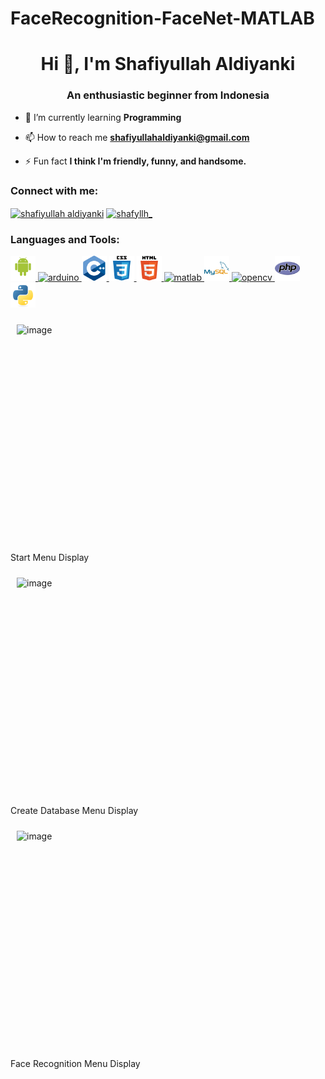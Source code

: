 # FaceRecognition-FaceNet-MATLAB
<h1 align="center">Hi 👋, I'm Shafiyullah Aldiyanki</h1>
<h3 align="center">An enthusiastic beginner from Indonesia</h3>

- 🌱 I’m currently learning **Programming**

- 📫 How to reach me **shafiyullahaldiyanki@gmail.com**

- ⚡ Fun fact **I think I'm friendly, funny, and handsome.**

<h3 align="left">Connect with me:</h3>
<p align="left">
<a href="https://linkedin.com/in/shafiyullah aldiyanki" target="blank"><img align="center" src="https://raw.githubusercontent.com/rahuldkjain/github-profile-readme-generator/master/src/images/icons/Social/linked-in-alt.svg" alt="shafiyullah aldiyanki" height="30" width="40" /></a>
<a href="https://instagram.com/shafyllh_" target="blank"><img align="center" src="https://raw.githubusercontent.com/rahuldkjain/github-profile-readme-generator/master/src/images/icons/Social/instagram.svg" alt="shafyllh_" height="30" width="40" /></a>
</p>

<h3 align="left">Languages and Tools:</h3>
<p align="left"> <a href="https://developer.android.com" target="_blank" rel="noreferrer"> <img src="https://raw.githubusercontent.com/devicons/devicon/master/icons/android/android-original-wordmark.svg" alt="android" width="40" height="40"/> </a> <a href="https://www.arduino.cc/" target="_blank" rel="noreferrer"> <img src="https://cdn.worldvectorlogo.com/logos/arduino-1.svg" alt="arduino" width="40" height="40"/> </a> <a href="https://www.w3schools.com/cpp/" target="_blank" rel="noreferrer"> <img src="https://raw.githubusercontent.com/devicons/devicon/master/icons/cplusplus/cplusplus-original.svg" alt="cplusplus" width="40" height="40"/> </a> <a href="https://www.w3schools.com/css/" target="_blank" rel="noreferrer"> <img src="https://raw.githubusercontent.com/devicons/devicon/master/icons/css3/css3-original-wordmark.svg" alt="css3" width="40" height="40"/> </a> <a href="https://www.w3.org/html/" target="_blank" rel="noreferrer"> <img src="https://raw.githubusercontent.com/devicons/devicon/master/icons/html5/html5-original-wordmark.svg" alt="html5" width="40" height="40"/> </a> <a href="https://www.mathworks.com/" target="_blank" rel="noreferrer"> <img src="https://upload.wikimedia.org/wikipedia/commons/2/21/Matlab_Logo.png" alt="matlab" width="40" height="40"/> </a> <a href="https://www.mysql.com/" target="_blank" rel="noreferrer"> <img src="https://raw.githubusercontent.com/devicons/devicon/master/icons/mysql/mysql-original-wordmark.svg" alt="mysql" width="40" height="40"/> </a> <a href="https://opencv.org/" target="_blank" rel="noreferrer"> <img src="https://www.vectorlogo.zone/logos/opencv/opencv-icon.svg" alt="opencv" width="40" height="40"/> </a> <a href="https://www.php.net" target="_blank" rel="noreferrer"> <img src="https://raw.githubusercontent.com/devicons/devicon/master/icons/php/php-original.svg" alt="php" width="40" height="40"/> </a> <a href="https://www.python.org" target="_blank" rel="noreferrer"> <img src="https://raw.githubusercontent.com/devicons/devicon/master/icons/python/python-original.svg" alt="python" width="40" height="40"/> </a> </p>


<div>
      <img width="429" height="340" alt="image" src="https://github.com/user-attachments/assets/7921d126-e9b9-4099-ab31-c8336ff89743" style="width: 45%; margin: 2%; display: inline-block;">
      <p> Start Menu Display </p>
      <img width="429" height="340" alt="image" src="https://github.com/user-attachments/assets/fb3a7f9f-e29f-42ac-9ae9-52f5cf94a044" style="width: 45%; margin: 2%; display: inline-block;">
      <p> Create Database Menu Display </p>
      <img width="429" height="340" alt="image" src="https://github.com/user-attachments/assets/43e0c47e-28d7-4448-83ac-80103481190f" style="width: 45%; margin: 2%; display: inline-block;">
      <p> Face Recognition Menu Display </p>
    </div>
